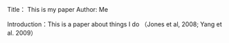 Title： This is my paper
Author: Me

Introduction：This is a paper about things I do （Jones et al, 2008; Yang et al. 2009）